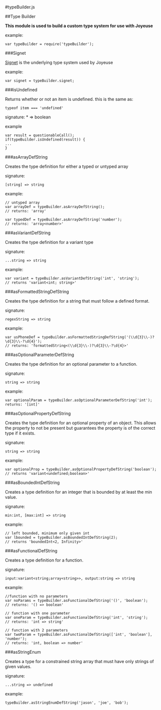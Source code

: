 #typeBuilder.js

##Type Builder

**This module is used to build a custom type system for use with Joyeuse**

example:

    var typeBuilder = require('typeBuilder');

###Signet

[Signet](https://www.npmjs.com/package/signet) is the underlying type system used by Joyeuse

example:

    var signet = typeBuilder.signet;

###isUndefined

Returns whether or not an item is undefined. this is the same as:

    typeof item === 'undefined'

signature:
    * => boolean

example

    var result = questionableCall();
    if(typeBuilder.isUndefined(result)) {
    ...
    }

###asArrayDefString

Creates the type definition for either a typed or untyped array

signature:

    [string] => string

example:

    // untyped array
    var arrayDef = typeBuilder.asArrayDefString();
    // returns: 'array'
    
    var typedDef = typeBuilder.asArrayDefString('number');
    // returns: 'array<number>'

###asVariantDefString

Creates the type definition for a variant type

signature:

    ...string => string

example:

    var variant = typeBuilder.asVariantDefString('int', 'string');
    // returns 'variant<int; string>'

###asFormattedStringDefString

Creates the type definition for a string that must follow a defined format.

signature:

    regexString => string

example:

    var usPhoneDef = typeBuilder.asFormattedStringDefString('(\\d{3}\\-)?\d{3}\\-?\d{4}');
    // returns: 'formattedString<(\\d{3}\\-)?\d{3}\\-?\d{4}>'

###asOptionalParameterDefString

Creates the type definition for an optional parameter to a function.

signature:

    string => string

example:

    var optionalParam = typeBuilder.asOptionalParameterDefString('int');
    returns: '[int]'

###asOptionalPropertyDefString

Creates the type definition for an optional property of an object. This allows the property to not be present but guarantees the property is of the correct type if it exists.

signature:

    string => string

example:

    var optionalProp = typeBuilder.asOptionalPropertyDefString('boolean');
    // returns 'variant<undefined;boolean>'

###asBoundedIntDefString

Creates a type definition for an integer that is bounded by at least the min value.

signature:

    min:int, [max:int] => string

example:

	// left bounded, minimum only given int
	var lbounded = typeBuilder.asBoundedIntDefString(2);
	// returns 'boundedInt<2, Infinity>'

###asFunctionalDefString

Creates a type definition for a function.

signature:

    input:variant<string;array<string>>, output:string => string

example:

    //function with no parameters
    var noParams = typeBuilder.asFunctionalDefString('()', 'boolean');
    // returns: '() => boolean'
    
    // function with one parameter
    var oneParam = typeBuilder.asFunctionalDefString('int', 'string');
    // returns: 'int => string'
    
    // function with 2 parameters
    var twoParam = typeBuilder.asFunctionalDefString(['int', 'boolean'], 'number');
    // returns: 'int, boolean => number'
    
###asStringEnum

Creates a type for a constrained string array that must have only strings of given values.

signature:

    ...string => undefined

example:

    typeBuilder.asStringEnumDefString('jason', 'joe', 'bob');